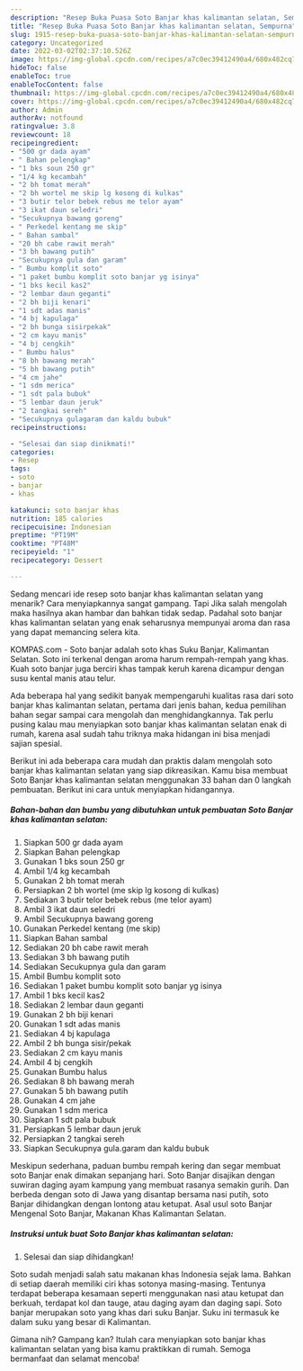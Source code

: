 ```yaml
---
description: "Resep Buka Puasa Soto Banjar khas kalimantan selatan, Sempurna"
title: "Resep Buka Puasa Soto Banjar khas kalimantan selatan, Sempurna"
slug: 1915-resep-buka-puasa-soto-banjar-khas-kalimantan-selatan-sempurna
category: Uncategorized
date: 2022-03-02T02:37:10.526Z
image: https://img-global.cpcdn.com/recipes/a7c0ec39412490a4/680x482cq70/soto-banjar-khas-kalimantan-selatan-foto-resep-utama.jpg
hideToc: false
enableToc: true
enableTocContent: false
thumbnail: https://img-global.cpcdn.com/recipes/a7c0ec39412490a4/680x482cq70/soto-banjar-khas-kalimantan-selatan-foto-resep-utama.jpg
cover: https://img-global.cpcdn.com/recipes/a7c0ec39412490a4/680x482cq70/soto-banjar-khas-kalimantan-selatan-foto-resep-utama.jpg
author: Admin
authorAv: notfound
ratingvalue: 3.8
reviewcount: 18
recipeingredient:
- "500 gr dada ayam"
- " Bahan pelengkap"
- "1 bks soun 250 gr"
- "1/4 kg kecambah"
- "2 bh tomat merah"
- "2 bh wortel me skip lg kosong di kulkas"
- "3 butir telor bebek rebus me telor ayam"
- "3 ikat daun seledri"
- "Secukupnya bawang goreng"
- " Perkedel kentang me skip"
- " Bahan sambal"
- "20 bh cabe rawit merah"
- "3 bh bawang putih"
- "Secukupnya gula dan garam"
- " Bumbu komplit soto"
- "1 paket bumbu komplit soto banjar yg isinya"
- "1 bks kecil kas2"
- "2 lembar daun geganti"
- "2 bh biji kenari"
- "1 sdt adas manis"
- "4 bj kapulaga"
- "2 bh bunga sisirpekak"
- "2 cm kayu manis"
- "4 bj cengkih"
- " Bumbu halus"
- "8 bh bawang merah"
- "5 bh bawang putih"
- "4 cm jahe"
- "1 sdm merica"
- "1 sdt pala bubuk"
- "5 lembar daun jeruk"
- "2 tangkai sereh"
- "Secukupnya gulagaram dan kaldu bubuk"
recipeinstructions:

- "Selesai dan siap dinikmati!"
categories:
- Resep
tags:
- soto
- banjar
- khas

katakunci: soto banjar khas 
nutrition: 185 calories
recipecuisine: Indonesian
preptime: "PT19M"
cooktime: "PT48M"
recipeyield: "1"
recipecategory: Dessert

---
```



Sedang mencari ide resep soto banjar khas kalimantan selatan yang menarik? Cara menyiapkannya sangat gampang. Tapi Jika salah mengolah maka hasilnya akan hambar dan bahkan tidak sedap. Padahal soto banjar khas kalimantan selatan yang enak seharusnya mempunyai aroma dan rasa yang dapat memancing selera kita.


KOMPAS.com - Soto banjar adalah soto khas Suku Banjar, Kalimantan Selatan. Soto ini terkenal dengan aroma harum rempah-rempah yang khas. Kuah soto banjar juga berciri khas tampak keruh karena dicampur dengan susu kental manis atau telur.

Ada beberapa hal yang sedikit banyak mempengaruhi kualitas rasa dari soto banjar khas kalimantan selatan, pertama dari jenis bahan, kedua pemilihan bahan segar sampai cara mengolah dan menghidangkannya. Tak perlu pusing kalau mau menyiapkan soto banjar khas kalimantan selatan enak di rumah, karena asal sudah tahu triknya maka hidangan ini bisa menjadi sajian spesial.


Berikut ini ada beberapa cara mudah dan praktis dalam mengolah soto banjar khas kalimantan selatan yang siap dikreasikan. Kamu bisa membuat Soto Banjar khas kalimantan selatan menggunakan 33 bahan dan 0 langkah pembuatan. Berikut ini cara untuk menyiapkan hidangannya.

<!--inarticleads1-->

##### Bahan-bahan dan bumbu yang dibutuhkan untuk pembuatan Soto Banjar khas kalimantan selatan:

1. Siapkan 500 gr dada ayam
1. Siapkan  Bahan pelengkap
1. Gunakan 1 bks soun 250 gr
1. Ambil 1/4 kg kecambah
1. Gunakan 2 bh tomat merah
1. Persiapkan 2 bh wortel (me skip lg kosong di kulkas)
1. Sediakan 3 butir telor bebek rebus (me telor ayam)
1. Ambil 3 ikat daun seledri
1. Ambil Secukupnya bawang goreng
1. Gunakan  Perkedel kentang (me skip)
1. Siapkan  Bahan sambal
1. Sediakan 20 bh cabe rawit merah
1. Sediakan 3 bh bawang putih
1. Sediakan Secukupnya gula dan garam
1. Ambil  Bumbu komplit soto
1. Sediakan 1 paket bumbu komplit soto banjar yg isinya
1. Ambil 1 bks kecil kas2
1. Sediakan 2 lembar daun geganti
1. Gunakan 2 bh biji kenari
1. Gunakan 1 sdt adas manis
1. Sediakan 4 bj kapulaga
1. Ambil 2 bh bunga sisir/pekak
1. Sediakan 2 cm kayu manis
1. Ambil 4 bj cengkih
1. Gunakan  Bumbu halus
1. Sediakan 8 bh bawang merah
1. Gunakan 5 bh bawang putih
1. Gunakan 4 cm jahe
1. Gunakan 1 sdm merica
1. Siapkan 1 sdt pala bubuk
1. Persiapkan 5 lembar daun jeruk
1. Persiapkan 2 tangkai sereh
1. Siapkan Secukupnya gula.garam dan kaldu bubuk


Meskipun sederhana, paduan bumbu rempah kering dan segar membuat soto Banjar enak dimakan sepanjang hari. Soto Banjar disajikan dengan suwiran daging ayam kampung yang membuat rasanya semakin gurih. Dan berbeda dengan soto di Jawa yang disantap bersama nasi putih, soto Banjar dihidangkan dengan lontong atau ketupat. Asal usul soto Banjar Mengenal Soto Banjar, Makanan Khas Kalimantan Selatan. 

<!--inarticleads2-->

##### Instruksi untuk buat Soto Banjar khas kalimantan selatan:


1. Selesai dan siap dihidangkan!

Soto sudah menjadi salah satu makanan khas Indonesia sejak lama. Bahkan di setiap daerah memiliki ciri khas sotonya masing-masing. Tentunya terdapat beberapa kesamaan seperti menggunakan nasi atau ketupat dan berkuah, terdapat kol dan tauge, atau daging ayam dan daging sapi. Soto banjar merupakan soto yang khas dari suku Banjar. Suku ini termasuk ke dalam suku yang besar di Kalimantan. 

Gimana nih? Gampang kan? Itulah cara menyiapkan soto banjar khas kalimantan selatan yang bisa kamu praktikkan di rumah. Semoga bermanfaat dan selamat mencoba!
